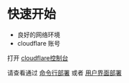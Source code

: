 # 快速开始

- 良好的网络环境
- cloudflare 账号

打开 [cloudflare控制台](https://dash.cloudflare.com/)

请查看通过 [命令行部署](/zh/guide/cli/pre-requisite) 或者 [用户界面部署](/zh/guide/ui/d1)
